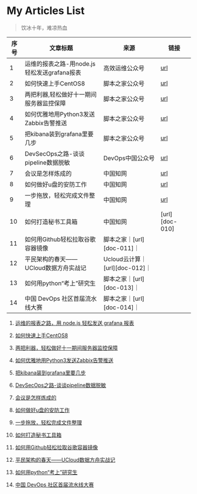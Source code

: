 
<!--p align="center">
 <img width="100px" src="https://res.cloudinary.com/anuraghazra/image/upload/v1594908242/logo_ccswme.svg" align="center" alt="Github Readme Stats" />
 <h2 align="center">GitHub Readme Stats</h2>
 <p align="center">Get dynamically generated GitHub stats on your readmes!</p>
</p>


  <p align="center">
    <a href="#demo">View Demo</a>
    ·
    <a href="https://github.com/anuraghazra/github-readme-stats/issues/new/choose">Report Bug</a>
    ·
    <a href="https://github.com/anuraghazra/github-readme-stats/issues/new/choose">Request Feature</a>
  </p>
  <p align="center">
    <a href="readme_cn.md">简体中文</a>
    ·
    <a href="readme_es.md">Español</a>
  </p>
</p>
<p align="center">Loved the project? Please consider <a href="https://www.payxxx.me/ZuoGuocai">donating</a> to help it improve! -->


# My  Articles List

> 饮冰十年，难凉热血

|    序号         |    文章标题     |     来源    | 链接 |
|----------------|------------------|--------------|-----------|
| 1| 运维的报表之路-用node.js轻松发送grafana报表	 | 高效运维公众号 | [url][doc-01] |
| 2	| 如何快速上手CentOS8	| 脚本之家公众号 | [url][doc-02] |
| 3	| 两把利器,轻松做好十一期间服务器监控保障|脚本之家公众号|[url][doc-03] |
| 4	| 如何优雅地用Python3发送Zabbix告警推送|脚本之家公众号|[url][doc-04] |
| 5	| 把kibana装到grafana里要几步|脚本之家公众号|[url][doc-05]|
| 6	| DevSecOps之路-谈谈pipeline数据脱敏|DevOps中国公众号|[url][doc-06] |
| 7	| 会议是怎样炼成的|中国知网|[url][doc-07]|
| 8	| 如何做好u盘的安防工作|中国知网|[url][doc-08] |
| 9	| 一步拖放，轻松完成文件整理|中国知网|[url][doc-09]|
| 10	| 如何打造秘书工具箱|中国知网|[url][doc-010]|
|11|如何用Github轻松拉取谷歌容器镜像|脚本之家｜[url][doc-011]｜
|12|平民架构的春天——UCloud数据方舟实战记|Ucloud云计算｜[url][doc-012]｜
|13|如何用python“考上”研究生| 脚本之家｜[url][doc-013]｜
|14|中国 DevOps 社区首届流水线大赛| 脚本之家｜[url][doc-014]｜


[doc-01]: https://mp.weixin.qq.com/s/h_ylaMJ03ii5I2jUxssrZQ
[doc-02]: https://mp.weixin.qq.com/s/KQJ4vSHb5F02OI19_igmaw
[doc-03]: https://mp.weixin.qq.com/s/ujEJrzjyMJ8V6mXAT-ItJQ
[doc-04]: https://mp.weixin.qq.com/s/BALW-tOG3JEeNr9hgKIPig
[doc-05]: https://mp.weixin.qq.com/s/p8fFFkVp6OUaoVtTbyO4DQ
[doc-06]: https://mp.weixin.qq.com/s/a4CkEt9bmSuCfxpWIPvjLg
[doc-07]: http://www.cnki.com.cn/Article/CJFDTotal-MISY201301022.htm
[doc-08]: http://www.cnki.com.cn/Article/CJFDTOTAL-MISY201307024.htm
[doc-09]: http://www.cnki.com.cn/Article/CJFDTOTAL-MISY201209020.htm
[doc-10]: http://www.cnki.com.cn/Article/CJFDTOTAL-MISY201212019.htm
[doc-11]: https://mp.weixin.qq.com/s/Tz0wPN_ILfOu7kY5rIftrg
[doc-12]: https://mp.weixin.qq.com/s/boxL243ACQaekU7ekjaM_Q
[doc-13]: https://mp.weixin.qq.com/s/MspPPfumxkfA4So8tBRJJA
[doc-14]: https://www.bilibili.com/video/av670051235



1. [运维的报表之路，用 node.js 轻松发送 grafana 报表](https://mp.weixin.qq.com/s/h_ylaMJ03ii5I2jUxssrZQ)



2. [如何快速上手CentOS8](https://mp.weixin.qq.com/s/KQJ4vSHb5F02OI19_igmaw)


3. [两把利器，轻松做好十一期间服务器监控保障](https://mp.weixin.qq.com/s/ujEJrzjyMJ8V6mXAT-ItJQ)



4. [如何优雅地用Python3发送Zabbix告警推送](https://mp.weixin.qq.com/s/BALW-tOG3JEeNr9hgKIPig)


5. [把kibana装到grafana里要几步](https://mp.weixin.qq.com/s/p8fFFkVp6OUaoVtTbyO4DQ)


6. [DevSecOps之路-谈谈pipeline数据脱敏](https://mp.weixin.qq.com/s/a4CkEt9bmSuCfxpWIPvjLg)


7. [会议是怎样炼成的](http://www.cnki.com.cn/Article/CJFDTotal-MISY201301022.htm)


8. [如何做好u盘的安防工作](http://www.cnki.com.cn/Article/CJFDTOTAL-MISY201307024.htm)


9. [一步拖放，轻松完成文件整理](http://www.cnki.com.cn/Article/CJFDTOTAL-MISY201209020.htm)


10. [如何打造秘书工具箱](http://www.cnki.com.cn/Article/CJFDTOTAL-MISY201212019.htm)


11. [如何用Github轻松拉取谷歌容器镜像](https://mp.weixin.qq.com/s/Tz0wPN_ILfOu7kY5rIftrg)


12. [平民架构的春天——UCloud数据方舟实战记](https://mp.weixin.qq.com/s/boxL243ACQaekU7ekjaM_Q)


13. [如何用python“考上”研究生](https://mp.weixin.qq.com/s/MspPPfumxkfA4So8tBRJJA)


14. [中国 DevOps 社区首届流水线大赛](https://www.bilibili.com/video/av670051235)






